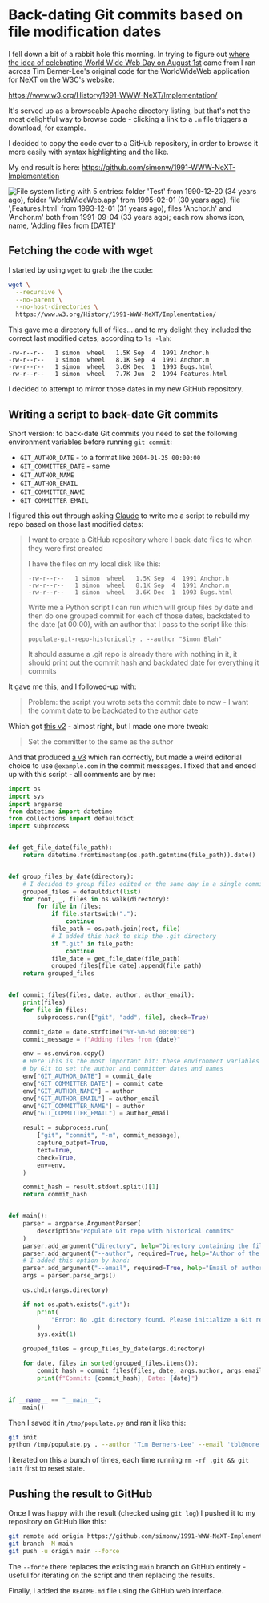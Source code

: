 # Back-dating Git commits based on file modification dates

I fell down a bit of a rabbit hole this morning. In trying to figure out [where the idea of celebrating World Wide Web Day on August 1st](https://assahbismark.com/2024/Aug/1/august-1st-world-wide-web-day/) came from I ran across Tim Berner-Lee's original code for the WorldWideWeb application for NeXT on the W3C's website:

https://www.w3.org/History/1991-WWW-NeXT/Implementation/

It's served up as a browseable Apache directory listing, but that's not the most delightful way to browse code - clicking a link to a `.m` file triggers a download, for example.

I decided to copy the code over to a GitHub repository, in order to browse it more easily with syntax highlighting and the like.

My end result is here: https://github.com/simonw/1991-WWW-NeXT-Implementation

![File system listing with 5 entries: folder 'Test' from 1990-12-20 (34 years ago), folder 'WorldWideWeb.app' from 1995-02-01 (30 years ago), file ',Features.html' from 1993-12-01 (31 years ago), files 'Anchor.h' and 'Anchor.m' both from 1991-09-04 (33 years ago); each row shows icon, name, 'Adding files from [DATE]'](https://github.com/user-attachments/assets/71a6c5d0-7ddf-48e7-8fb2-0e4032f3baf3)


## Fetching the code with wget

I started by using `wget` to grab the the code:

```bash
wget \
  --recursive \
  --no-parent \
  --no-host-directories \
  https://www.w3.org/History/1991-WWW-NeXT/Implementation/
```

This gave me a directory full of files... and to my delight they included the correct last modified dates, according to `ls -lah`:
```
-rw-r--r--   1 simon  wheel   1.5K Sep  4  1991 Anchor.h
-rw-r--r--   1 simon  wheel   8.1K Sep  4  1991 Anchor.m
-rw-r--r--   1 simon  wheel   3.6K Dec  1  1993 Bugs.html
-rw-r--r--   1 simon  wheel   7.7K Jun  2  1994 Features.html
```
I decided to attempt to mirror those dates in my new GitHub repository.

## Writing a script to back-date Git commits

Short version: to back-date Git commits you need to set the following environment variables before running `git commit`:

- `GIT_AUTHOR_DATE` - to a format like `2004-01-25 00:00:00`
- `GIT_COMMITTER_DATE` - same
- `GIT_AUTHOR_NAME`
- `GIT_AUTHOR_EMAIL`
- `GIT_COMMITTER_NAME`
- `GIT_COMMITTER_EMAIL`

I figured this out through asking [Claude](https://claude.ai/) to write me a script to rebuild my repo based on those last modified dates:

> I want to create a GitHub repository where I back-date files to when they were first created
>
> I have the files on my local disk like this:
>
> ```
> -rw-r--r--   1 simon  wheel   1.5K Sep  4  1991 Anchor.h
> -rw-r--r--   1 simon  wheel   8.1K Sep  4  1991 Anchor.m
> -rw-r--r--   1 simon  wheel   3.6K Dec  1  1993 Bugs.html
> ```
> Write me a Python script I can run which will group files by date and then do one grouped commit for each of those dates, backdated to the date (at 00:00), with an author that I pass to the script like this:
>
> `populate-git-repo-historically . --author "Simon Blah"`
>
> It should assume a .git repo is already there with nothing in it, it should print out the commit hash and backdated date for everything it commits

It gave me [this](https://claude.site/artifacts/6c4bb4e1-6bae-4d1e-8270-640c3b06f645), and I followed-up with:

> Problem: the script you wrote sets the commit date to now - I want the commit date to be backdated to the author date

Which got [this v2](https://claude.site/artifacts/6546a006-9e39-485b-9fde-7b98bf67420e) - almost right, but I made one more tweak:

> Set the committer to the same as the author

And that produced [a v3](https://claude.site/artifacts/d51a8003-a39b-48fb-99f0-8603c8cd1ed4) which ran correctly, but made a weird editorial choice to use `@example.com` in the commit messages. I fixed that and ended up with this script - all comments are by me:

```python
import os
import sys
import argparse
from datetime import datetime
from collections import defaultdict
import subprocess


def get_file_date(file_path):
    return datetime.fromtimestamp(os.path.getmtime(file_path)).date()


def group_files_by_date(directory):
    # I decided to group files edited on the same day in a single commit:
    grouped_files = defaultdict(list)
    for root, _, files in os.walk(directory):
        for file in files:
            if file.startswith("."):
                continue
            file_path = os.path.join(root, file)
            # I added this hack to skip the .git directory
            if ".git" in file_path:
                continue
            file_date = get_file_date(file_path)
            grouped_files[file_date].append(file_path)
    return grouped_files


def commit_files(files, date, author, author_email):
    print(files)
    for file in files:
        subprocess.run(["git", "add", file], check=True)

    commit_date = date.strftime("%Y-%m-%d 00:00:00")
    commit_message = f"Adding files from {date}"

    env = os.environ.copy()
    # Here'This is the most important bit: these environment variables are used
    # by Git to set the author and committer dates and names
    env["GIT_AUTHOR_DATE"] = commit_date
    env["GIT_COMMITTER_DATE"] = commit_date
    env["GIT_AUTHOR_NAME"] = author
    env["GIT_AUTHOR_EMAIL"] = author_email
    env["GIT_COMMITTER_NAME"] = author
    env["GIT_COMMITTER_EMAIL"] = author_email

    result = subprocess.run(
        ["git", "commit", "-m", commit_message],
        capture_output=True,
        text=True,
        check=True,
        env=env,
    )

    commit_hash = result.stdout.split()[1]
    return commit_hash


def main():
    parser = argparse.ArgumentParser(
        description="Populate Git repo with historical commits"
    )
    parser.add_argument("directory", help="Directory containing the files")
    parser.add_argument("--author", required=True, help="Author of the commits")
    # I added this option by hand:
    parser.add_argument("--email", required=True, help="Email of author")
    args = parser.parse_args()

    os.chdir(args.directory)

    if not os.path.exists(".git"):
        print(
            "Error: No .git directory found. Please initialize a Git repository first."
        )
        sys.exit(1)

    grouped_files = group_files_by_date(args.directory)

    for date, files in sorted(grouped_files.items()):
        commit_hash = commit_files(files, date, args.author, args.email)
        print(f"Commit: {commit_hash}, Date: {date}")


if __name__ == "__main__":
    main()
```
Then I saved it in `/tmp/populate.py` and ran it like this:
```bash
git init
python /tmp/populate.py . --author 'Tim Berners-Lee' --email 'tbl@none'
```
I iterated on this a bunch of times, each time running `rm -rf .git && git init` first to reset state.

## Pushing the result to GitHub

Once I was happy with the result (checked using `git log`) I pushed it to my repository on GitHub like this:
```bash
git remote add origin https://github.com/simonw/1991-WWW-NeXT-Implementation.git     
git branch -M main
git push -u origin main --force
```
The `--force` there replaces the existing `main` branch on GitHub entirely - useful for iterating on the script and then replacing the results.

Finally, I added the `README.md` file using the GitHub web interface.
